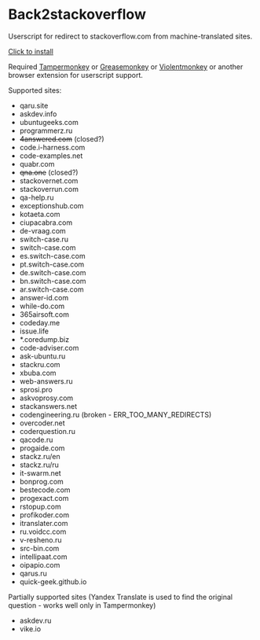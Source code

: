 # Back2stackoverflow

Userscript for redirect to stackoverflow.com from machine-translated sites.

[Click to install](https://raw.githubusercontent.com/Taraflex/Back2stackoverflow/master/back2stackoverflow.user.js)

Required [Tampermonkey](https://tampermonkey.net/) or [Greasemonkey](https://www.greasespot.net/) or [Violentmonkey](https://violentmonkey.github.io/get-it/) or another browser extension for userscript support.

Supported sites:
- qaru.site
- askdev.info
- ubuntugeeks.com
- programmerz.ru
- ~~4answered.com~~ (closed?)
- code.i-harness.com
- code-examples.net
- quabr.com
- ~~qna.one~~ (closed?)
- stackovernet.com
- stackoverrun.com
- qa-help.ru
- exceptionshub.com
- kotaeta.com
- ciupacabra.com
- de-vraag.com
- switch-case.ru
- switch-case.com
- es.switch-case.com
- pt.switch-case.com
- de.switch-case.com
- bn.switch-case.com
- ar.switch-case.com
- answer-id.com
- while-do.com
- 365airsoft.com
- codeday.me
- issue.life
- *.coredump.biz
- code-adviser.com
- ask-ubuntu.ru
- stackru.com
- xbuba.com
- web-answers.ru
- sprosi.pro
- askvoprosy.com
- stackanswers.net
- codengineering.ru (broken - ERR_TOO_MANY_REDIRECTS)
- overcoder.net
- coderquestion.ru
- qacode.ru
- progaide.com
- stackz.ru/en
- stackz.ru/ru
- it-swarm.net
- bonprog.com
- bestecode.com
- progexact.com
- rstopup.com
- profikoder.com
- itranslater.com
- ru.voidcc.com
- v-resheno.ru
- src-bin.com
- intellipaat.com
- oipapio.com
- qarus.ru
- quick-geek.github.io

Partially supported sites (Yandex Translate is used to find the original question - works well only in Tampermonkey)
- askdev.ru
- vike.io
